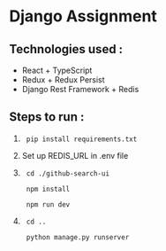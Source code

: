 # Django Assignment

## Technologies used :
- React + TypeScript
- Redux + Redux Persist
- Django Rest Framework + Redis


## Steps to run :

1. ``` 
    pip install requirements.txt
    ```

2. Set up REDIS_URL in .env file
    

3. ```
    cd ./github-search-ui

    npm install

    npm run dev

    ```

4. ```
    cd ..

    python manage.py runserver
    ```